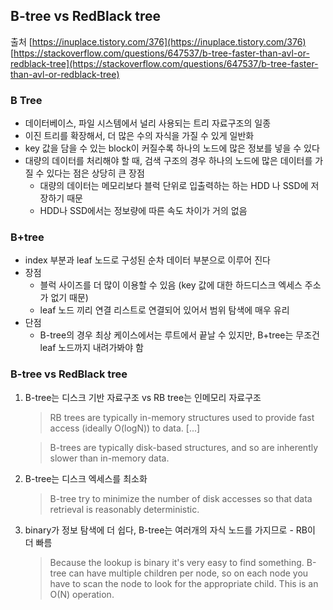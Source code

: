 ## B-tree vs RedBlack tree
출처
[https://inuplace.tistory.com/376](https://inuplace.tistory.com/376)
[https://stackoverflow.com/questions/647537/b-tree-faster-than-avl-or-redblack-tree](https://stackoverflow.com/questions/647537/b-tree-faster-than-avl-or-redblack-tree)

### B Tree

- 데이터베이스, 파일 시스템에서 널리 사용되는 트리 자료구조의 일종
- 이진 트리를 확장해서, 더 많은 수의 자식을 가질 수 있게 일반화
- key 값을 담을 수 있는 block이 커질수록 하나의 노드에 많은 정보를 넣을 수 있다
- 대량의 데이터를 처리해야 할 때, 검색 구조의 경우 하나의 노드에 많은 데이터를 가질 수 있다는 점은 상당히 큰 장점
    - 대량의 데이터는 메모리보다 블럭 단위로 입출력하는 하는 HDD 나 SSD에 저장하기 때문
    - HDD나 SSD에서는 정보량에 따른 속도 차이가 거의 없음

### B+tree

- index 부분과 leaf 노드로 구성된 순차 데이터 부분으로 이루어 진다
- 장점
    - 블럭 사이즈를 더 많이 이용할 수 있음 (key 값에 대한 하드디스크 엑세스 주소가 없기 때문)
    - leaf 노드 끼리 연결 리스트로 연결되어 있어서 범위 탐색에 매우 유리
- 단점
    - B-tree의 경우 최상 케이스에서는 루트에서 끝날 수 있지만, B+tree는 무조건 leaf 노드까지 내려가봐야 함

### B-tree vs RedBlack tree

1. B-tree는 디스크 기반 자료구조 vs RB tree는 인메모리 자료구조
    
    > RB trees are typically in-memory structures used to provide fast access (ideally O(logN)) to data. [...]
    > 
    
    > B-trees are typically disk-based structures, and so are inherently slower than in-memory data.
    > 
2. B-tree는 디스크 엑세스를 최소화
    
    > B-tree try to minimize the number of disk accesses so that data retrieval is reasonably deterministic.
    > 
3. binary가 정보 탐색에 더 쉽다, B-tree는 여러개의 자식 노드를 가지므로 - RB이 더 빠름
    
    > Because the lookup is binary it's very easy to find something. B-tree can have multiple children per node, so on each node you have to scan the node to look for the appropriate child. This is an O(N) operation.
    >

